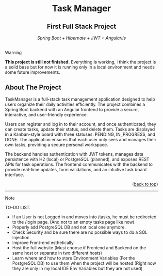 <a id="readme-top"></a>
<div align="center">
  <h1>Task Manager</h1>
  <h2>First Full Stack Project</h2>
  <i>Spring Boot + Hibernate + JWT + AngularJs</i>
</div>

<br>

> [!WARNING]
> **This project is still not finished.**
> Everything is working, I think the project is a solid base but for now it is running only in a local environment and needs some future improvements.

<a id="about-the-project"></a>
## About The Project
TaskManager is a full-stack task management application designed to help users organize their daily activities efficiently. The project combines a Spring Boot backend with an Angular frontend to provide a secure, interactive, and user-friendly experience.

Users can register and log in to their account, and once authenticated, they can create tasks, update their status, and delete them. Tasks are displayed in a Kanban-style board with three statuses: PENDING, IN_PROGRESS, and DONE. The application ensures that each user only sees and manages their own tasks, providing a secure personal workspace.

The backend handles authentication with JWT tokens, manages data persistence with H2 (local) or PostgreSQL (planned), and exposes REST APIs for task operations. The frontend communicates with the backend to provide real-time updates, form validations, and an intuitive task board interface.
<p align="right">(<a href="#readme-top">back to top</a>)</p>

<hr>

> [!NOTE]
> TO-DO LIST:
> - If an User is not Logged in and moves into /tasks, he must be redirected to the /login page. (And not to an empty tasks page like now)
> - Properly add PostgreSQL DB and not local one anymore.
> - Check Security and be sure there are no possible ways to do a SQL Injection.
> - Improve Front-end esthetically
> - Host the full website (Must choose if Frontend and Backend on the same host or separate in two different hosts)
> - Learn where and how to store Environment Variables (For the PostgreSQL DB) to use them when the project will be hosted (Right now they are only in my local IDE Env Variables but they are not used)
